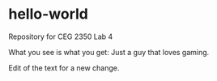 # hello-world
Repository for CEG 2350 Lab 4

What you see is what you get: Just a guy that loves gaming.

Edit of the text for a new change.